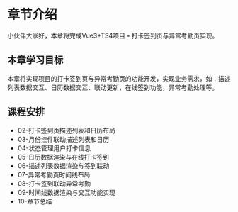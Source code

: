 # 章节介绍

小伙伴大家好，本章将完成Vue3+TS4项目 **-** 打卡签到页与异常考勤页实现。

## 本章学习目标

本章将实现项目的打卡签到页与异常考勤页的功能开发，实现业务需求，如：描述列表数据交互、日历数据交互、联动更新，在线签到功能，异常考勤处理等。


## 课程安排

- 02-打卡签到页描述列表和日历布局
- 03-月份控件联动描述列表和日历
- 04-状态管理用户打卡信息
- 05-日历数据渲染与在线打卡签到
- 06-描述列表数据渲染与签到联动
- 07-异常考勤页时间线布局
- 08-打卡签到联动异常考勤
- 09-时间线数据渲染与交互功能实现
- 10-章节总结
